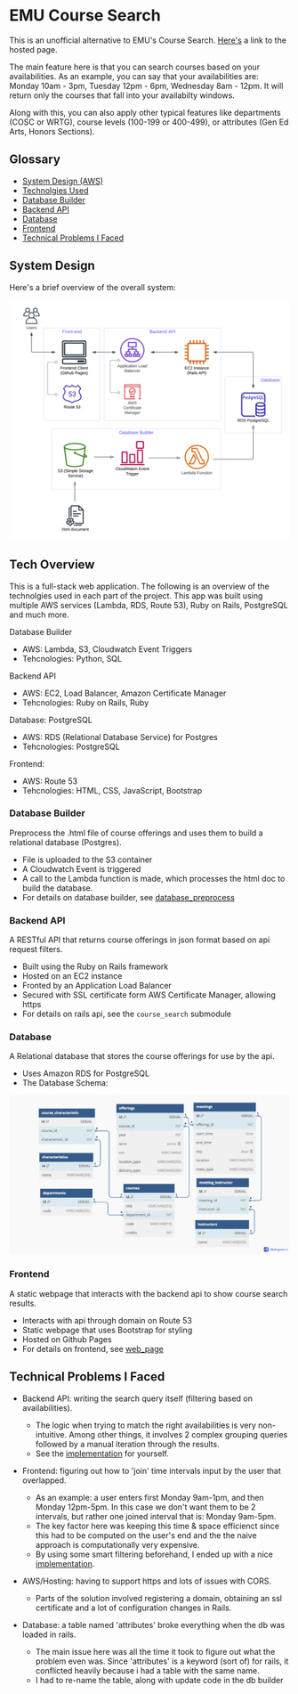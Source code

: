 # EMU Course Search
This is an unofficial alternative to EMU's Course Search. [Here's](https://mohammad4844.github.io/EMU-Course-Search/web_page) a link to the hosted page.

The main feature here is that you can search courses based on your availabilities. As an example, you can say that your availabilities are: Monday 10am - 3pm, Tuesday 12pm - 6pm, Wednesday 8am - 12pm. It will return only the courses that fall into your availabilty windows. 

Along with this, you can also apply other typical features like departments (COSC or WRTG), course levels (100-199 or 400-499), or attributes (Gen Ed Arts, Honors Sections).

## Glossary
- [System Design (AWS)](#system-design)
- [Technolgies Used](#tech-overview)
- [Database Builder](#database-builder)
- [Backend API](#backend-api)
- [Database](#database)
- [Frontend](#frontend)
- [Technical Problems I Faced](#technical-problems-i-faced)

## System Design
Here's a brief overview of the overall system:

<img src="aws_architecture/architecture.png" alt="aws architecture diagram" width="600"/>

## Tech Overview

This is a full-stack web application. The following is an overview of the technolgies used in each part of the project. This app was built using multiple AWS services (Lambda, RDS, Route 53), Ruby on Rails, PostgreSQL and much more.

Database Builder
- AWS: Lambda, S3, Cloudwatch Event Triggers
- Tehcnologies: Python, SQL

Backend API
- AWS: EC2, Load Balancer, Amazon Certificate Manager
- Tehcnologies: Ruby on Rails, Ruby

Database: PostgreSQL
- AWS: RDS (Relational Database Service) for Postgres
- Tehcnologies: PostgreSQL

Frontend: 
- AWS: Route 53
- Tehcnologies: HTML, CSS, JavaScript, Bootstrap


### Database Builder
Preprocess the .html file of course offerings and uses them to build a relational database (Postgres). 
- File is uploaded to the S3 container
- A Cloudwatch Event is triggered
- A call to the Lambda function is made, which processes the html doc to build the database.
- For details on database builder, see [database_preprocess](database_preprocess)

### Backend API
A RESTful API that returns course offerings in json format based on api request filters.
- Built using the Ruby on Rails framework
- Hosted on an EC2 instance
- Fronted by an Application Load Balancer
- Secured with SSL certificate form AWS Certificate Manager, allowing https
- For details on rails api, see the `course_search` submodule

### Database
A Relational database that stores the course offerings for use by the api.
- Uses Amazon RDS for PostgreSQL
- The Database Schema:
<img src="database_preprocess/visuals/schema.png" alt="db schema diagram" width="600"/>

### Frontend
A static webpage that interacts with the backend api to show course search results.
- Interacts with api through domain on Route 53
- Static webpage that uses Bootstrap for styling
- Hosted on Github Pages
- For details on frontend, see [web_page](web_page)

## Technical Problems I Faced
- Backend API: writing the search query itself (filtering based on availabilities).
  - The logic when trying to match the right availabilities is very non-intuitive. Among other things, it involves 2 complex grouping queries followed by a manual iteration through the results.
  - See the [implementation](https://github.com/Mohammad4844/course_search_webapp/blob/main/app/controllers/search_controller.rb#L58-L88) for yourself.

- Frontend: figuring out how to 'join' time intervals input by the user that overlapped.
  - As an example: a user enters first Monday 9am-1pm, and then Monday 12pm-5pm. In this case we don't want them to be 2 intervals, but rather one joined interval that is: Monday 9am-5pm.
  - The key factor here was keeping this time & space efficienct since this had to be computed on the user's end and the the naive approach is computationally very expensive.
  - By using some smart filtering beforehand, I ended up with a nice [implementation](https://github.com/Mohammad4844/EMU-Course-Search/blob/main/web_page/script.js#L76-L133).

- AWS/Hosting: having to support https and lots of issues with CORS.
  - Parts of the solution involved registering a domain, obtaining an ssl certificate and a lot of configuration changes in Rails.
  
- Database: a table named 'attributes' broke everything when the db was loaded in rails.
  - The main issue here was all the time it took to figure out what the problem even was. Since 'attributes' is a keyword (sort of) for rails, it conflicted heavily because i had a table with the same name.
  - I had to re-name the table, along with update code in the db builder
